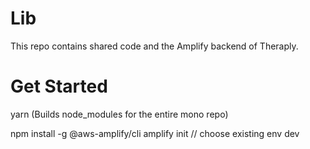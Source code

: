 # Lib
This repo contains shared code and the Amplify backend of Theraply.

# Get Started
yarn (Builds node_modules for the entire mono repo)

npm install -g @aws-amplify/cli
amplify init // choose existing env dev